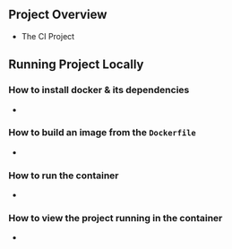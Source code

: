 ## Project Overview  
* The CI Project 

## Running Project Locally  
### How to install docker & its dependencies  
* 
### How to build an image from the ``Dockerfile``  
* 
### How to run the container  
* 
### How to view the project running in the container  
* 

